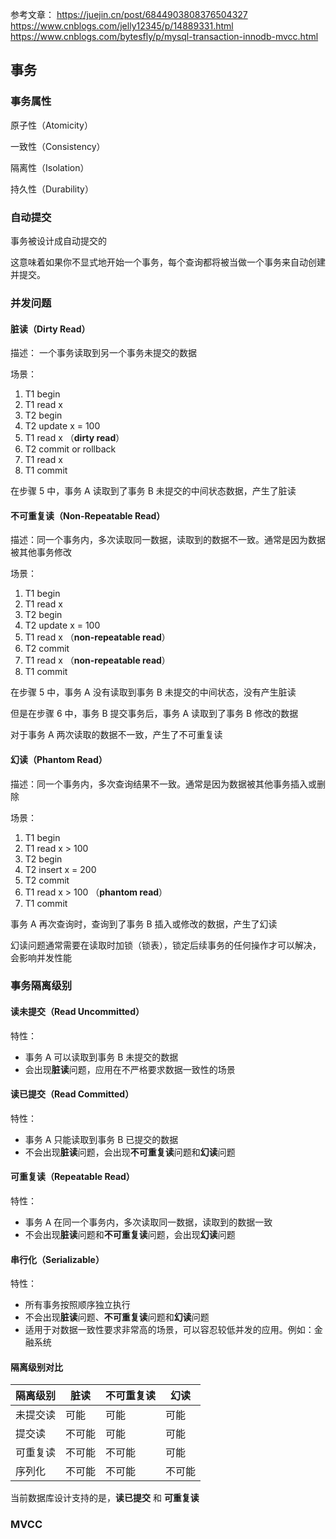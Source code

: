 参考文章：
https://juejin.cn/post/6844903808376504327
https://www.cnblogs.com/jelly12345/p/14889331.html
https://www.cnblogs.com/bytesfly/p/mysql-transaction-innodb-mvcc.html

## 事务

### 事务属性

原子性（Atomicity）

一致性（Consistency）

隔离性（Isolation）

持久性（Durability）

### 自动提交

事务被设计成自动提交的

这意味着如果你不显式地开始一个事务，每个查询都将被当做一个事务来自动创建并提交。

### 并发问题

#### 脏读（Dirty Read）

描述： 一个事务读取到另一个事务未提交的数据

场景：

1. T1 begin
2. T1 read x
3. T2 begin
4. T2 update x = 100
5. T1 read x （**dirty read**）
6. T2 commit or rollback
7. T1 read x
8. T1 commit

在步骤 5 中，事务 A 读取到了事务 B 未提交的中间状态数据，产生了脏读

#### 不可重复读（Non-Repeatable Read）

描述：同一个事务内，多次读取同一数据，读取到的数据不一致。通常是因为数据被其他事务修改

场景：

1. T1 begin
2. T1 read x
3. T2 begin
4. T2 update x = 100
5. T1 read x （**non-repeatable read**）
6. T2 commit
7. T1 read x （**non-repeatable read**）
8. T1 commit

在步骤 5 中，事务 A 没有读取到事务 B 未提交的中间状态，没有产生脏读

但是在步骤 6 中，事务 B 提交事务后，事务 A 读取到了事务 B 修改的数据

对于事务 A 两次读取的数据不一致，产生了不可重复读

#### 幻读（Phantom Read）

描述：同一个事务内，多次查询结果不一致。通常是因为数据被其他事务插入或删除

场景：

1. T1 begin
2. T1 read x > 100
3. T2 begin
4. T2 insert x = 200
5. T2 commit
6. T1 read x > 100 （**phantom read**）
7. T1 commit

事务 A 再次查询时，查询到了事务 B 插入或修改的数据，产生了幻读

幻读问题通常需要在读取时加锁（锁表），锁定后续事务的任何操作才可以解决，会影响并发性能

### 事务隔离级别

#### 读未提交（Read Uncommitted）

特性：

* 事务 A 可以读取到事务 B 未提交的数据
* 会出现**脏读**问题，应用在不严格要求数据一致性的场景

#### 读已提交（Read Committed）

特性：

* 事务 A 只能读取到事务 B 已提交的数据
* 不会出现**脏读**问题，会出现**不可重复读**问题和**幻读**问题

#### 可重复读（Repeatable Read）

特性：

* 事务 A 在同一个事务内，多次读取同一数据，读取到的数据一致
* 不会出现**脏读**问题和**不可重复读**问题，会出现**幻读**问题

#### 串行化（Serializable）

特性：

* 所有事务按照顺序独立执行
* 不会出现**脏读**问题、**不可重复读**问题和**幻读**问题
* 适用于对数据一致性要求非常高的场景，可以容忍较低并发的应用。例如：金融系统

#### 隔离级别对比

| 隔离级别 | 脏读  | 不可重复读 | 幻读  |
|------|-----|-------|-----|
| 未提交读 | 可能  | 可能    | 可能  |
| 提交读  | 不可能 | 可能    | 可能  |
| 可重复读 | 不可能 | 不可能   | 可能  |
| 序列化  | 不可能 | 不可能   | 不可能 |

当前数据库设计支持的是，**读已提交** 和 **可重复读**

### MVCC

